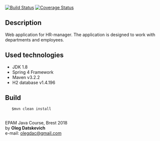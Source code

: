 [![Build Status](https://travis-ci.org/Brest-Java-Course-2018/olegdatskevich.svg?branch=master)](https://travis-ci.org/Brest-Java-Course-2018/olegdatskevich)
[![Coverage Status](https://coveralls.io/repos/github/Brest-Java-Course-2018/olegdatskevich/badge.svg)](https://coveralls.io/github/Brest-Java-Course-2018/olegdatskevich)  

## Description    
Web application for HR-manager. The application is designed to work with departments and employees.  
## Used technologies
* JDK 1.8  
* Spring 4 Framework  
* Maven v3.2.2  
* H2 database v1.4.196  
  
## Build  
  
       $mvn clean install  
  
##  
EPAM Java Course, Brest 2018  
by **Oleg Datskevich**  
e-mail: olegdac@gmail.com
